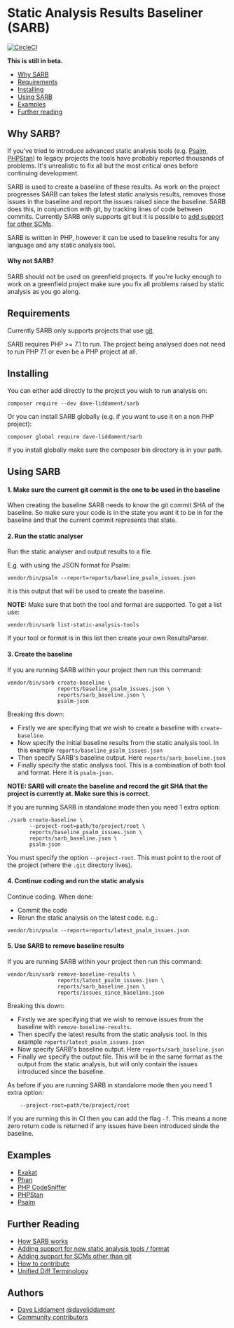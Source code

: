 # Static Analysis Results Baseliner (SARB)

[![CircleCI](https://circleci.com/gh/DaveLiddament/sarb.svg?style=svg)](https://circleci.com/gh/DaveLiddament/sarb)

**This is still in beta.**

 * [Why SARB](#why-sarb)
 * [Requirements](#requirements)
 * [Installing](#installing)
 * [Using SARB](#using-sarb)
 * [Examples](#examples)
 * [Further reading](#further-reading)

## Why SARB?

If you've tried to introduce advanced static analysis tools (e.g.
[Psalm](https://getpsalm.org), [PHPStan](https://github.com/phpstan/phpstan))
to legacy projects the tools have probably reported thousands of problems.
It's unrealistic to fix all but the most critical ones before continuing development.

SARB is used to create a baseline of these results. As work on the project
progresses SARB can takes the latest static analysis results, removes
those issues in the baseline and report the issues raised since the baseline.
SARB does this, in conjunction with git, by tracking lines of code between commits.
Currently SARB only supports git but it is possible to [add support for other SCMs](docs/NewHistoryAnalyser.md).

SARB is written in PHP, however it can be used to baseline results for any language and any static analysis tool.


#### Why not SARB?

SARB should not be used on greenfield projects. If you're lucky enough to work on a greenfield project make sure you fix all problems raised by static analysis as you go along.

## Requirements

Currently SARB only supports projects that use [git](https://git-scm.com/).

SARB requires PHP >= 7.1 to run. The project being analysed does not need to run PHP 7.1 or even be a PHP project at all.

## Installing

You can either add directly to the project you wish to run analysis on:

```
composer require --dev dave-liddament/sarb
```

Or you can install SARB globally (e.g. if you want to use it on a non PHP project):

```
composer global require dave-liddament/sarb
```

If you install globally make sure the composer bin directory is in your path.


## Using SARB

#### 1. Make sure the current git commit is the one to be used in the baseline

When creating the baseline SARB needs to know the git commit SHA of the baseline.
So make sure your code is in the state you want it to be in for the baseline and that the current commit represents that state.


#### 2. Run the static analyser

Run the static analyser and output results to a file.

E.g. with using the JSON format for Psalm:
```
vendor/bin/psalm --report=reports/baseline_psalm_issues.json
```

It is this output that will be used to create the baseline.


**NOTE:** Make sure that both the tool and format are supported. To get a list use:

```
vendor/bin/sarb list-static-analysis-tools
```

If your tool or format is in this list then create your own ResultsParser.


#### 3. Create the baseline

If you are running SARB within your project then run this command:
```
vendor/bin/sarb create-baseline \
                reports/baseline_psalm_issues.json \
                reports/sarb_baseline.json \
                psalm-json
```

Breaking this down:

 * Firstly we are specifying that we wish to create a baseline with `create-baseline`.
 * Now specify the initial baseline results from the static analysis tool. In this example `reports/baseline_psalm_issues.json`
 * Then specify SARB's baseline output. Here `reports/sarb_baseline.json`
 * Finally specify the static analysis tool. This is a combination of both tool and format. Here it is `psalm-json`.

**NOTE: SARB will create the baseline and record the git SHA that the project is currently at. Make sure this is correct.**

If you are running SARB in standalone mode then you need 1 extra option:

```
./sarb create-baseline \
       --project-root=path/to/project/root \
       reports/baseline_psalm_issues.json \
       reports/sarb_baseline.json \
       psalm-json
```

You must specify the option `--project-root`. This must point to the root of the project (where the `.git` directory lives).

#### 4. Continue coding and run the static analysis

Continue coding. When done:

 * Commit the code
 * Rerun the static analysis on the latest code. e.g.:

```
vendor/bin/psalm --report=reports/latest_psalm_issues.json
```


#### 5. Use SARB to remove baseline results

If you are running SARB within your project then run this command:
```
vendor/bin/sarb remove-baseline-results \
                reports/latest_psalm_issues.json \
                reports/sarb_baseline.json \
                reports/issues_since_baseline.json
```

Breaking this down:

 * Firstly we are specifying that we wish to remove issues from the baseline with `remove-baseline-results`.
 * Then specify the latest results from the static analysis tool. In this example `reports/latest_psalm_issues.json`
 * Now specify SARB's baseline output. Here `reports/sarb_baseline.json`
 * Finally we specify the output file. This will be in the same format as the output from the static analysis, but will only contain the issues introduced since the baseline.


As before if you are running SARB in standalone mode then you need 1 extra option:
```
    --project-root=path/to/project/root
```

If you are running this in CI then you can add the flag `-f`. This means a none zero return code is returned if any issues have been introduced sinde the baseline.

## Examples

 * [Exakat](https://www.exakat.io/exakat-1-8-3-review/)
 * [Phan](docs/Phan.md)
 * [PHP CodeSniffer](docs/PhpCodeSniffer.md)
 * [PHPStan](docs/PhpStan.md)
 * [Psalm](docs/Psalm.md)


## Further Reading
 
 * [How SARB works](docs/HowSarbWorks.md)
 * [Adding support for new static analysis tools / format](docs/NewResultsParser.md)
 * [Adding support for SCMs other than git](docs/NewHistoryAnalyser.md)
 * [How to contribute](docs/Contributing.md)
 * [Unified Diff Terminology](docs/UnifiedDiffTerminology.md)


## Authors

 * [Dave Liddament](https://www.daveliddament.co.uk) [@daveliddament](https://twitter.com/daveliddament)
 * [Community contributors](https://github.com/daveliddament/sarb/graphs/contributors)
